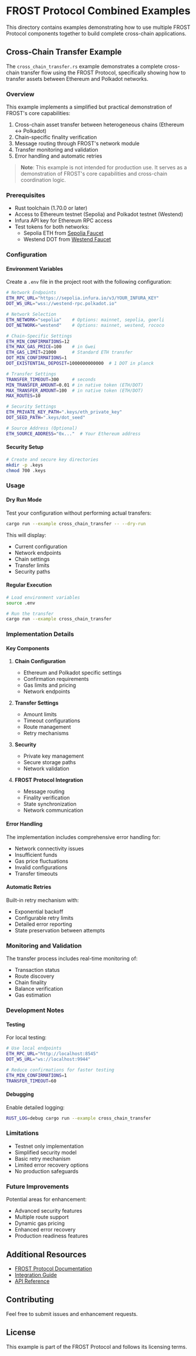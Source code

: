 # FROST Protocol Combined Examples

This directory contains examples demonstrating how to use multiple FROST Protocol components together to build complete cross-chain applications.

## Cross-Chain Transfer Example

The `cross_chain_transfer.rs` example demonstrates a complete cross-chain transfer flow using the FROST Protocol, specifically showing how to transfer assets between Ethereum and Polkadot networks.

### Overview

This example implements a simplified but practical demonstration of FROST's core capabilities:
1. Cross-chain asset transfer between heterogeneous chains (Ethereum ↔ Polkadot)
2. Chain-specific finality verification
3. Message routing through FROST's network module
4. Transfer monitoring and validation
5. Error handling and automatic retries

> **Note**: This example is not intended for production use. It serves as a demonstration of FROST's core capabilities and cross-chain coordination logic.

### Prerequisites

- Rust toolchain (1.70.0 or later)
- Access to Ethereum testnet (Sepolia) and Polkadot testnet (Westend)
- Infura API key for Ethereum RPC access
- Test tokens for both networks:
  - Sepolia ETH from [Sepolia Faucet](https://sepoliafaucet.com)
  - Westend DOT from [Westend Faucet](https://matrix.to/#/#westend_faucet:matrix.org)

### Configuration

#### Environment Variables

Create a `.env` file in the project root with the following configuration:

```bash
# Network Endpoints
ETH_RPC_URL="https://sepolia.infura.io/v3/YOUR_INFURA_KEY"
DOT_WS_URL="wss://westend-rpc.polkadot.io"

# Network Selection
ETH_NETWORK="sepolia"    # Options: mainnet, sepolia, goerli
DOT_NETWORK="westend"    # Options: mainnet, westend, rococo

# Chain-Specific Settings
ETH_MIN_CONFIRMATIONS=12
ETH_MAX_GAS_PRICE=100    # in Gwei
ETH_GAS_LIMIT=21000      # Standard ETH transfer
DOT_MIN_CONFIRMATIONS=1
DOT_EXISTENTIAL_DEPOSIT=1000000000000  # 1 DOT in planck

# Transfer Settings
TRANSFER_TIMEOUT=300     # seconds
MIN_TRANSFER_AMOUNT=0.01 # in native token (ETH/DOT)
MAX_TRANSFER_AMOUNT=100  # in native token (ETH/DOT)
MAX_ROUTES=10

# Security Settings
ETH_PRIVATE_KEY_PATH=".keys/eth_private_key"
DOT_SEED_PATH=".keys/dot_seed"

# Source Address (Optional)
ETH_SOURCE_ADDRESS="0x..."  # Your Ethereum address
```

#### Security Setup

```bash
# Create and secure key directories
mkdir -p .keys
chmod 700 .keys
```

### Usage

#### Dry Run Mode

Test your configuration without performing actual transfers:

```bash
cargo run --example cross_chain_transfer -- --dry-run
```

This will display:
- Current configuration
- Network endpoints
- Chain settings
- Transfer limits
- Security paths

#### Regular Execution

```bash
# Load environment variables
source .env

# Run the transfer
cargo run --example cross_chain_transfer
```

### Implementation Details

#### Key Components

1. **Chain Configuration**
   - Ethereum and Polkadot specific settings
   - Confirmation requirements
   - Gas limits and pricing
   - Network endpoints

2. **Transfer Settings**
   - Amount limits
   - Timeout configurations
   - Route management
   - Retry mechanisms

3. **Security**
   - Private key management
   - Secure storage paths
   - Network validation

4. **FROST Protocol Integration**
   - Message routing
   - Finality verification
   - State synchronization
   - Network communication

#### Error Handling

The implementation includes comprehensive error handling for:
- Network connectivity issues
- Insufficient funds
- Gas price fluctuations
- Invalid configurations
- Transfer timeouts

#### Automatic Retries

Built-in retry mechanism with:
- Exponential backoff
- Configurable retry limits
- Detailed error reporting
- State preservation between attempts

### Monitoring and Validation

The transfer process includes real-time monitoring of:
- Transaction status
- Route discovery
- Chain finality
- Balance verification
- Gas estimation

### Development Notes

#### Testing

For local testing:
```bash
# Use local endpoints
ETH_RPC_URL="http://localhost:8545"
DOT_WS_URL="ws://localhost:9944"

# Reduce confirmations for faster testing
ETH_MIN_CONFIRMATIONS=1
TRANSFER_TIMEOUT=60
```

#### Debugging

Enable detailed logging:
```bash
RUST_LOG=debug cargo run --example cross_chain_transfer
```

### Limitations

- Testnet only implementation
- Simplified security model
- Basic retry mechanism
- Limited error recovery options
- No production safeguards

### Future Improvements

Potential areas for enhancement:
- Advanced security features
- Multiple route support
- Dynamic gas pricing
- Enhanced error recovery
- Production readiness features

## Additional Resources

- [FROST Protocol Documentation](https://axialabsresearch.github.io/article/frost-v0)
- [Integration Guide](https://github.com/axialabsresearch/frost-protocol/README.md)
- [API Reference]()

## Contributing

Feel free to submit issues and enhancement requests.

## License

This example is part of the FROST Protocol and follows its licensing terms. 
